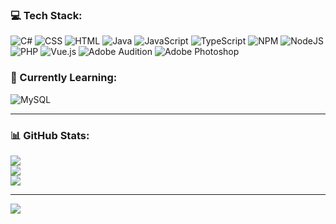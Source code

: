 <!--# 🌐 Socials:
[![Instagram](https://img.shields.io/badge/Instagram-%23E4405F.svg?logo=Instagram&logoColor=white)](https://instagram.com/4tense) [![YouTube](https://img.shields.io/badge/YouTube-%23FF0000.svg?logo=YouTube&logoColor=white)](https://youtube.com/@4tense) -->

### **💻 Tech Stack:**
![C#](https://img.shields.io/badge/c%23-%23239120.svg?style=for-the-badge&logo=c-sharp&logoColor=white) ![CSS](https://img.shields.io/badge/css3-%231572B6.svg?style=for-the-badge&logo=css3&logoColor=white) ![HTML](https://img.shields.io/badge/html5-%23E34F26.svg?style=for-the-badge&logo=html5&logoColor=white) ![Java](https://img.shields.io/badge/java-%23ED8B00.svg?style=for-the-badge&logo=openjdk&logoColor=white) ![JavaScript](https://img.shields.io/badge/javascript-%23323330.svg?style=for-the-badge&logo=javascript&logoColor=%23F7DF1E) ![TypeScript](https://img.shields.io/badge/typescript-%23007ACC.svg?style=for-the-badge&logo=typescript&logoColor=white) ![NPM](https://img.shields.io/badge/NPM-%23000000.svg?style=for-the-badge&logo=npm&logoColor=white) ![NodeJS](https://img.shields.io/badge/node.js-6DA55F?style=for-the-badge&logo=node.js&logoColor=white) ![PHP](https://img.shields.io/badge/php-%23777BB4.svg?style=for-the-badge&logo=php&logoColor=white) ![Vue.js](https://img.shields.io/badge/vuejs-%2335495e.svg?style=for-the-badge&logo=vuedotjs&logoColor=%234FC08D) ![Adobe Audition](https://img.shields.io/badge/Adobe%20Audition-9999FF.svg?style=for-the-badge&logo=Adobe%20Audition&logoColor=white) ![Adobe Photoshop](https://img.shields.io/badge/adobe%20photoshop-%2331A8FF.svg?style=for-the-badge&logo=adobe%20photoshop&logoColor=white)


### **👀 Currently Learning:**
![MySQL](https://img.shields.io/badge/mysql-%2300f.svg?style=for-the-badge&logo=mysql&logoColor=white)

---

### **📊 GitHub Stats:**
![](https://github-readme-stats.vercel.app/api?username=AldiiX&theme=dark&hide_border=true&include_all_commits=true&count_private=true)<br/>
![](https://github-readme-streak-stats.herokuapp.com/?user=AldiiX&theme=dark&hide_border=true)<br/>
![](https://github-readme-stats.vercel.app/api/top-langs/?username=AldiiX&theme=dark&hide_border=true&include_all_commits=true&count_private=true&layout=compact)

<!-- ---

### **✍️ Random Dev Quote**
![](https://quotes-github-readme.vercel.app/api?type=horizontal&theme=dark) -->

<!--### 🔝 Top Contributed Repo
![](https://github-contributor-stats.vercel.app/api?username=AldiiX&limit=5&theme=dark&combine_all_yearly_contributions=true)-->

---
[![](https://visitcount.itsvg.in/api?id=AldiiX&icon=0&color=3)](https://visitcount.itsvg.in)

<!-- Vytvořeno přes GPRM ( https://gprm.itsvg.in ) -->
